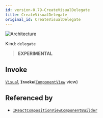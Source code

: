 ```yaml
---
id: version-0.79-CreateVisualDelegate
title: CreateVisualDelegate
original_id: CreateVisualDelegate
---
```


![Architecture](https://img.shields.io/badge/architecture-new_only-blue)

Kind: `delegate`

> **EXPERIMENTAL**

## Invoke
[`Visual`](https://learn.microsoft.com/windows/windows-app-sdk/api/winrt/Microsoft.UI.Composition.Visual) **`Invoke`**([`ComponentView`](ComponentView) view)

## Referenced by
- [`IReactCompositionViewComponentBuilder`](IReactCompositionViewComponentBuilder)
